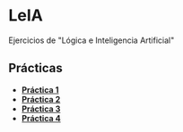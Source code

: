# LeIA
Ejercicios de "Lógica e Inteligencia Artificial"

## Prácticas
* [**Práctica 1**](https://github.com/agusrnfr/LeIA/blob/main/Practicas/Practica%201/Practica%201.pdf)
* [**Práctica 2**](https://github.com/agusrnfr/LeIA/blob/main/Practicas/Practica%202/Practica%202.pdf)
* [**Práctica 3**](https://github.com/agusrnfr/LeIA/blob/main/Practicas/Practica%203/Practica%203.pdf)
* [**Práctica 4**](https://github.com/agusrnfr/LeIA/blob/main/Practicas/Practica%204/Practica%204.pdf)
